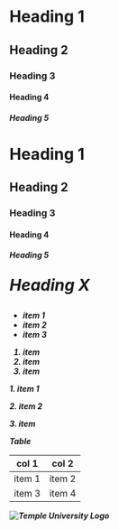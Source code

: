 <!-- comment -->
<!-- Macro Structures -->

# Heading 1
## Heading 2
### Heading 3
#### Heading 4
##### Heading 5

<h1> Heading 1 </h>
<h2> Heading 2 </h>
<h3> Heading 3 </h>
<h4> Heading 4 </h>
<h5> Heading 5 </h>
<p style="font-size:2em">Heading X</p>

<!-- markdown lists: use when lists are needed -->
- item 1
- item 2
- item 3

1. item
2. item
3. item

<p>1. item 1</p>
<p>2. item 2</p>
<p>3. item</p>

Table

|col 1|col 2|
|-----|-----|
|item 1|item 2|
|item 3|item 4|


![Temple University Logo](https://upload.wikimedia.org/wikipedia/commons/thumb/6/67/Temple_University_Logo.svg/640px-Temple_University_Logo.svg.png)
